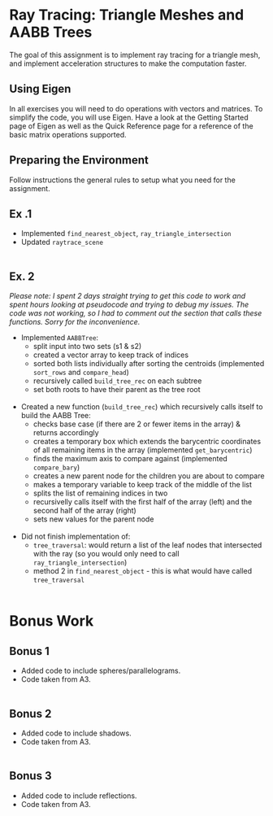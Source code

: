 # Ray Tracing: Triangle Meshes and AABB Trees
The goal of this assignment is to implement ray tracing for a triangle mesh, and implement acceleration structures to make the computation faster.

## Using Eigen
In all exercises you will need to do operations with vectors and matrices. To simplify the code, you will use Eigen. Have a look at the Getting Started page of Eigen as well as the Quick Reference page for a reference of the basic matrix operations supported.

## Preparing the Environment
Follow instructions the general rules to setup what you need for the assignment.

## Ex .1
* Implemented `find_nearest_object`, `ray_triangle_intersection`
* Updated `raytrace_scene`
<br><br />


## Ex. 2
*Please note: I spent 2 days straight trying to get this code to work and spent hours looking at pseudocode and trying to debug my issues. The code was not working, so I had to comment out the section that calls these functions. Sorry for the inconvenience.*

* Implemented `AABBTree`:
  * split input into two sets (s1 & s2)
  * created a vector array to keep track of indices
  * sorted both lists individually after sorting the centroids (implemented `sort_rows` and `compare_head`)
  * recursively called `build_tree_rec` on each subtree
  * set both roots to have their parent as the tree root
<br><br />
* Created a new function (`build_tree_rec`) which recursively calls itself to build the AABB Tree:
  * checks base case (if there are 2 or fewer items in the array) & returns accordingly
  * creates a temporary box which extends the barycentric coordinates of all remaining items in the array (implemented `get_barycentric`)
  * finds the maximum axis to compare against (implemented `compare_bary`)
  * creates a new parent node for the children you are about to compare
  * makes a temporary variable to keep track of the middle of the list
  * splits the list of remaining indices in two
  * recursivelly calls itself with the first half of the array (left) and the second half of the array (right)
  * sets new values for the parent node
<br><br />
* Did not finish implementation of:
  * `tree_traversal`: would return a list of the leaf nodes that intersected with the ray (so you would only need to call `ray_triangle_intersection`)
  * method 2 in `find_nearest_object` - this is what would have called `tree_traversal`
<br><br />

# Bonus Work
Bonus 1
-------
* Added code to include spheres/parallelograms. 
* Code taken from A3.
<br><br />

Bonus 2
-------
* Added code to include shadows. 
* Code taken from A3.
<br><br />

Bonus 3
-------
* Added code to include reflections. 
* Code taken from A3.

